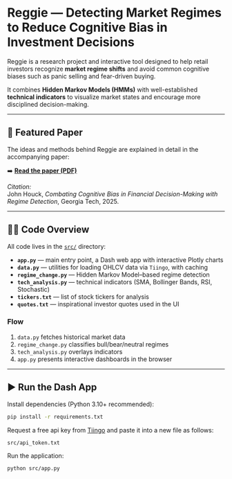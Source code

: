 # Reggie — Detecting Market Regimes to Reduce Cognitive Bias in Investment Decisions

Reggie is a research project and interactive tool designed to help retail investors recognize **market regime shifts** and avoid common cognitive biases such as panic selling and fear-driven buying. 

It combines **Hidden Markov Models (HMMs)** with well-established **technical indicators** to visualize market states and encourage more disciplined decision-making.

---

## 📄 Featured Paper

The ideas and methods behind Reggie are explained in detail in the accompanying paper:

➡️ [**Read the paper (PDF)**](docs/Reggie_John-Houck.pdf)

*Citation:*  
John Houck, *Combating Cognitive Bias in Financial Decision-Making with Regime Detection*, Georgia Tech, 2025.

---

## 🧑‍💻 Code Overview

All code lives in the [`src/`](src) directory:

- **`app.py`** — main entry point, a Dash web app with interactive Plotly charts  
- **`data.py`** — utilities for loading OHLCV data via `Tiingo`, with caching  
- **`regime_change.py`** — Hidden Markov Model–based regime detection  
- **`tech_analysis.py`** — technical indicators (SMA, Bollinger Bands, RSI, Stochastic)  
- **`tickers.txt`** — list of stock tickers for analysis  
- **`quotes.txt`** — inspirational investor quotes used in the UI  

### Flow
1. `data.py` fetches historical market data  
2. `regime_change.py` classifies bull/bear/neutral regimes  
3. `tech_analysis.py` overlays indicators  
4. `app.py` presents interactive dashboards in the browser  

---

## ▶️ Run the Dash App

Install dependencies (Python 3.10+ recommended):

```sh
pip install -r requirements.txt
```

Request a free api key from [Tiingo](https://www.tiingo.com/about/pricing) and paste it into a new file as follows:

```sh
src/api_token.txt
```

Run the application:

```sh
python src/app.py
``` 